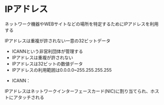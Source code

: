 # IPアドレス
ネットワーク機器やWEBサイトなどの場所を特定するためにIPアドレスを利用する

IPアドレスは重複が許されない一意の32ビットデータ
- ICANNという非営利団体が管理する
- IPアドレスは重複が許されない
- IPアドレスは32ビットの数値データ
- IPアドレスの利用範囲は0.0.0.0~255.255.255.255

* ICANN：

IPアドレスはネットワークインターフェースカード(NIC)に割り当てられ、ホストにアタッチされる
